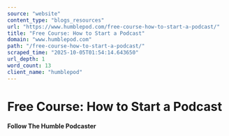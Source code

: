 ```yaml
---
source: "website"
content_type: "blogs_resources"
url: "https://www.humblepod.com/free-course-how-to-start-a-podcast/"
title: "Free Course: How to Start a Podcast"
domain: "www.humblepod.com"
path: "/free-course-how-to-start-a-podcast/"
scraped_time: "2025-10-05T01:54:14.643650"
url_depth: 1
word_count: 13
client_name: "humblepod"
---
```


# Free Course: How to Start a Podcast

#### Follow The Humble Podcaster